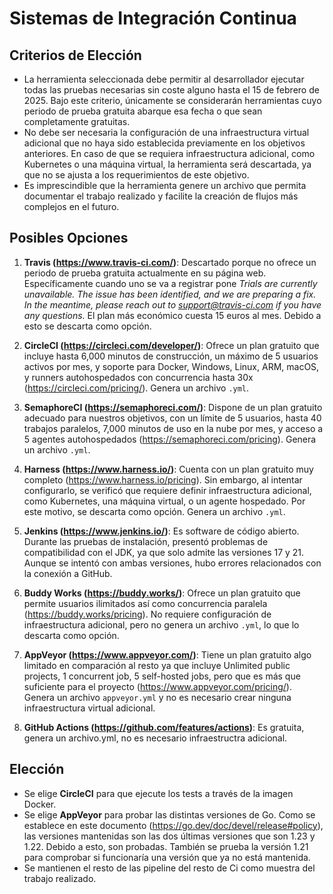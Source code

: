 # Sistemas de Integración Continua

## Criterios de Elección

- La herramienta seleccionada debe permitir al desarrollador ejecutar todas las pruebas necesarias sin coste alguno hasta el 15 de febrero de 2025. Bajo este criterio, únicamente se considerarán herramientas cuyo periodo de prueba gratuita abarque esa fecha o que sean completamente gratuitas.
- No debe ser necesaria la configuración de una infraestructura virtual adicional que no haya sido establecida previamente en los objetivos anteriores. En caso de que se requiera infraestructura adicional, como Kubernetes o una máquina virtual, la herramienta será descartada, ya que no se ajusta a los requerimientos de este objetivo.
- Es imprescindible que la herramienta genere un archivo que permita documentar el trabajo realizado y facilite la creación de flujos más complejos en el futuro.

## Posibles Opciones

1. **Travis (https://www.travis-ci.com/)**: Descartado porque no ofrece un periodo de prueba gratuita actualmente en su página web. Específicamente cuando uno se va a registrar pone *Trials are currently unavailable. The issue has been identified, and we are preparing a fix. In the meantime, please reach out to support@travis-ci.com if you have any questions.* El plan más económico cuesta 15 euros al mes. Debido a esto se descarta como opción.

2. **CircleCI (https://circleci.com/developer/)**: Ofrece un plan gratuito que incluye hasta 6,000 minutos de construcción, un máximo de 5 usuarios activos por mes, y soporte para Docker, Windows, Linux, ARM, macOS, y runners autohospedados con concurrencia hasta 30x (https://circleci.com/pricing/). Genera un archivo `.yml`.

3. **SemaphoreCI (https://semaphoreci.com/)**: Dispone de un plan gratuito adecuado para nuestros objetivos, con un límite de 5 usuarios, hasta 40 trabajos paralelos, 7,000 minutos de uso en la nube por mes, y acceso a 5 agentes autohospedados (https://semaphoreci.com/pricing). Genera un archivo `.yml`.

4. **Harness (https://www.harness.io/)**: Cuenta con un plan gratuito muy completo (https://www.harness.io/pricing). Sin embargo, al intentar configurarlo, se verificó que requiere definir infraestructura adicional, como Kubernetes, una máquina virtual, o un agente hospedado. Por este motivo, se descarta como opción. Genera un archivo `.yml`.

5. **Jenkins (https://www.jenkins.io/)**: Es software de código abierto. Durante las pruebas de instalación, presentó problemas de compatibilidad con el JDK, ya que solo admite las versiones 17 y 21. Aunque se intentó con ambas versiones, hubo errores relacionados con la conexión a GitHub.

6. **Buddy Works (https://buddy.works/)**: Ofrece un plan gratuito que permite usuarios ilimitados así como concurrencia paralela (https://buddy.works/pricing). No requiere configuración de infraestructura adicional, pero no genera un archivo `.yml`, lo que lo descarta como opción.

7. **AppVeyor (https://www.appveyor.com/)**: Tiene un plan gratuito algo limitado en comparación al resto ya que incluye Unlimited public projects, 1 concurrent job, 5 self-hosted jobs, pero que es más que suficiente para el proyecto (https://www.appveyor.com/pricing/). Genera un archivo `appveyor.yml` y no es necesario crear ninguna infraestructura virtual adicional.

8. **GitHub Actions (https://github.com/features/actions)**: Es gratuita, genera un archivo.yml, no es necesario infraestructra adicional.

## Elección

- Se elige **CircleCI** para que ejecute los tests a través de la imagen Docker.
- Se elige **AppVeyor** para probar las distintas versiones de Go. Como se establece en este documento (https://go.dev/doc/devel/release#policy), las versiones mantenidas son las dos últimas versiones que son 1.23 y 1.22. Debido a esto, son probadas. También se prueba la versión 1.21 para comprobar si funcionaría una versión que ya no está mantenida.
- Se mantienen el resto de las pipeline del resto de Ci como muestra del trabajo realizado.


